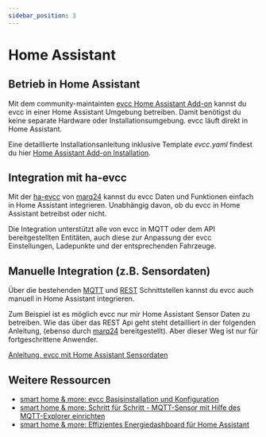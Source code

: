 ```yaml
---
sidebar_position: 3
---
```


# Home Assistant

## Betrieb in Home Assistant

Mit dem community-maintainten [evcc Home Assistant Add-on](https://github.com/evcc-io/hassio-addon) kannst du evcc in einer Home Assistant Umgebung betreiben.
Damit benötigst du keine separate Hardware oder Installationsumgebung.
evcc läuft direkt in Home Assistant.

Eine detaillierte Installationsanleitung inklusive Template _evcc.yaml_ findest du hier
[Home Assistant Add-on Installation](../installation/home-assistant).



## Integration mit ha-evcc

Mit der [ha-evcc](https://github.com/marq24/ha-evcc) von [marq24](https://github.com/marq24) kannst du evcc Daten und Funktionen einfach in Home Assistant integrieren.
Unabhängig davon, ob du evcc in Home Assistant betreibst oder nicht.

Die Integration unterstützt alle von evcc in MQTT oder dem API bereitgestellten Entitäten, auch diese zur Anpassung der 
evcc Einstellungen, Ladepunkte und der entsprechenden Fahrzeuge.

## Manuelle Integration (z.B. Sensordaten)

Über die bestehenden [MQTT](/docs/integrations/mqtt-api) und [REST](/docs/integrations/rest-api) Schnittstellen kannst du evcc auch manuell in Home Assistant integrieren.

Zum Beispiel ist es möglich evcc nur mir Home Assistant Sensor Daten zu betreiben.
Wie das über das REST Api geht steht detailliert in der folgenden Anleitung, (ebenso durch [marq24](https://github.com/marq24) bereitgestellt). Aber dieser Weg ist nur für fortgeschrittene Anwender.

[Anleitung, evcc mit Home Assistant Sensordaten](https://github.com/marq24/ha-evcc/blob/main/HA_AS_EVCC_SOURCE.md)

## Weitere Ressourcen

- [smart home & more: evcc Basisinstallation und Konfiguration](https://youtu.be/aPq8k2MronY)
- [smart home & more: Schritt für Schritt - MQTT-Sensor mit Hilfe des MQTT-Explorer einrichten](https://youtu.be/0QQ3y8fgRVA)
- [smart home & more: Effizientes Energiedashboard für Home Assistant](https://youtu.be/V3p5-16U_oU)
